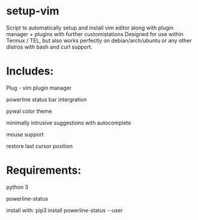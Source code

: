 # setup-vim

Script to automatically setup and install vim editor along with plugin manager + plugins with further customistations
Designed for use within Termux / TEL, but also works perfectly on debian/arch/ubuntu or any other distros with bash and curl support.


# Includes: 

Plug - vim plugin manager

powerline status bar intergration

pywal color theme

minimally intrusive suggestions with autocomplete

mouse support

restore last cursor position


# Requirements:

python 3

powerline-status 

install with: pip3 install powerline-status --user

